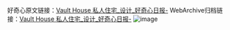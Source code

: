 好奇心原文链接：[Vault House 私人住宅_设计_好奇心日报-](https://www.qdaily.com/articles/7057.html)
WebArchive归档链接：[Vault House 私人住宅_设计_好奇心日报-](http://web.archive.org/web/20190623171659/https://www.qdaily.com/articles/7057.html)
![image](http://ww3.sinaimg.cn/large/007d5XDply1g3wbfwmympj30u036ak3l)